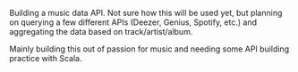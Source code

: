 Building a music data API. Not sure how this will be used yet, but planning on querying a few different APIs (Deezer, Genius, Spotify, etc.) and aggregating the data based on track/artist/album. 

Mainly building this out of passion for music and needing some API building practice with Scala.
